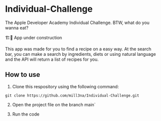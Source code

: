 # Individual-Challenge
The Apple Developer Academy Individual Challenge. BTW, what do you wanna eat?

🏗🧱 App under construction


This app was made for you to find a recipe on a easy way. At the search bar, you can make a search by ingredients, diets or using natural language and the API will return a list of recipes for you.

## How to use

1. Clone this respository using the following command:

``` 
git clone https://github.com/mill3na/Individual-Challenge.git
```

2. Open the project file on the branch main`

3. Run the code 
